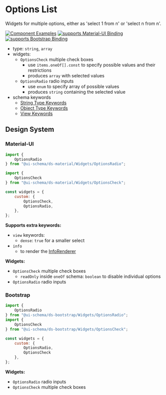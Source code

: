 # Options List

Widgets for multiple options, either as 'select 1 from n' or 'select n from n'.

[![Component Examples](https://img.shields.io/badge/Examples-green?labelColor=1d3d39&color=1a6754&logoColor=ffffff&style=flat-square&logo=plex)](#demo-ui-generator) [![supports Material-UI Binding](https://img.shields.io/badge/Material-green?labelColor=1a237e&color=0d47a1&logoColor=ffffff&style=flat-square&logo=material-ui)](#material-ui) [![supports Bootstrap Binding](https://img.shields.io/badge/Bootstrap-green?labelColor=3C2B57&color=563D7C&logoColor=ffffff&style=flat-square&logo=bootstrap)](#bootstrap)

- type: `string`, `array`
- widgets:
    - `OptionsCheck` multiple check boxes
        - use `items.oneOf[].const` to specify possible values and their restrictions
        - produces `array` with selected values
    - `OptionsRadio` radio inputs
        - use `enum` to specify array of possible values
        - produces `string` containing the selected value
- schema keywords
    - [String Type Keywords](/docs/schema#type-string)
    - [Object Type Keywords](/docs/schema#type-object)
    - [View Keywords](/docs/schema#view-keyword)

## Design System

### Material-UI

```js
import {
    OptionsRadio
} from "@ui-schema/ds-material/Widgets/OptionsRadio";

import {
    OptionsCheck
} from "@ui-schema/ds-material/Widgets/OptionsCheck";

const widgets = {
    custom: {
        OptionsCheck,
        OptionsRadio,
    },
};
```

**Supports extra keywords:**

- `view` keywords:
    - `dense`: `true` for a smaller select
- `info`
    - to render the [InfoRenderer](/docs/ds-material/InfoRenderer)

**Widgets:**

- `OptionsCheck` multiple check boxes
    - `readOnly` inside `oneOf` schema: `boolean` to disable individual options
- `OptionsRadio` radio inputs

### Bootstrap

```js
import {
    OptionsRadio
} from "@ui-schema/ds-bootstrap/Widgets/OptionsRadio";
import {
    OptionsCheck
} from "@ui-schema/ds-bootstrap/Widgets/OptionsCheck";

const widgets = {
    custom: {
        OptionsRadio,
        OptionsCheck
    },
};
```

**Widgets:**

- `OptionsRadio` radio inputs
- `OptionsCheck` multiple check boxes
